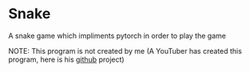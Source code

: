 # Snake
A snake game which impliments pytorch in order to play the game

NOTE: This program is not created by me (A YouTuber has created this program, here is his [github](https://github.com/patrickloeber/snake-ai-pytorch) project) 
